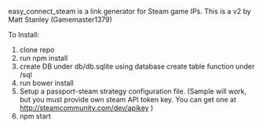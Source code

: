 easy_connect_steam is a link generator for Steam game IPs. This is a v2 by Matt Stanley (Gamemaster1379)  
  
To Install:  
1. clone repo  
2. run npm install  
3. create DB under db/db.sqlite using database create table function under /sql  
4. run bower install  
5. Setup a passport-steam strategy configuration file. (Sample will work, but you must provide own steam API token key. You can get one at http://steamcommunity.com/dev/apikey )
6. npm start  

